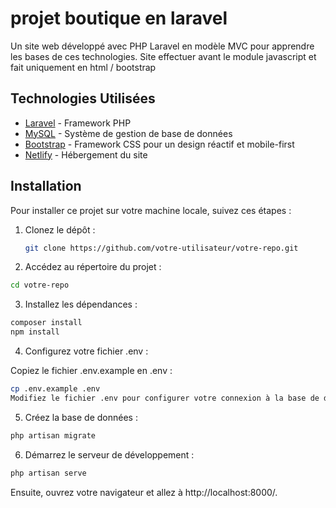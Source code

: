 # projet boutique en laravel

Un site web développé avec PHP Laravel en modèle MVC pour apprendre les bases de ces technologies.
Site effectuer avant le module javascript et fait uniquement en html / bootstrap

## Technologies Utilisées

- [Laravel](https://laravel.com/) - Framework PHP
- [MySQL](https://www.mysql.com/) - Système de gestion de base de données
- [Bootstrap](https://getbootstrap.com/) - Framework CSS pour un design réactif et mobile-first
- [Netlify](https://www.netlify.com/) - Hébergement du site

## Installation

Pour installer ce projet sur votre machine locale, suivez ces étapes :

1. Clonez le dépôt :
   ```bash
   git clone https://github.com/votre-utilisateur/votre-repo.git
    ```
2. Accédez au répertoire du projet :

```bash
cd votre-repo
```
3. Installez les dépendances :

```bash
composer install
npm install
```
4. Configurez votre fichier .env :

Copiez le fichier .env.example en .env :
```bash
cp .env.example .env
Modifiez le fichier .env pour configurer votre connexion à la base de données MySQL.
```
5. Créez la base de données :

```bash
php artisan migrate
```
6. Démarrez le serveur de développement :

```bash
php artisan serve
```
Ensuite, ouvrez votre navigateur et allez à http://localhost:8000/.
